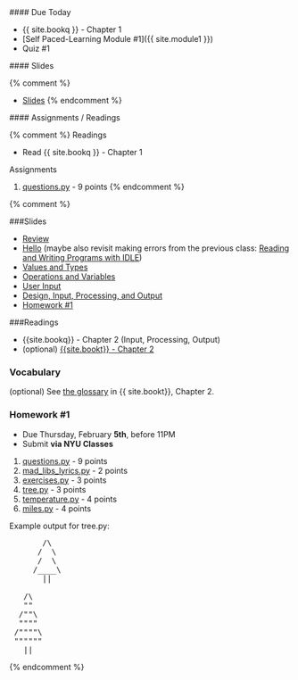 <article class="due" markdown="block">
#### Due Today


* {{ site.bookq }} - Chapter 1
* [Self Paced-Learning Module #1]({{ site.module1 }})
* Quiz #1

</article>

<article class="slides" markdown="block">
#### Slides

{% comment %}
* [Slides](classes/01/intro.html)
{% endcomment %}

</article>

<article class="assignments" markdown="block">
#### Assignments / Readings		

{% comment %}
Readings

* Read {{ site.bookq }} - Chapter 1

Assignments 

1. [questions.py](homework/hw01/questions.py) - 9 points
{% endcomment %}
</article>

{% comment %}
<a name="class2"></a>

###Slides
* [Review](classes/02/review.html)
* [Hello](classes/02/hello.html) (maybe also revisit making errors from the previous class: [Reading and Writing Programs with IDLE](classes/01/reading-writing-programs.html#11.0))
* [Values and Types](classes/02/values-and-types.html)
* [Operations and Variables](classes/02/operations-and-variables.html)
* [User Input](classes/02/user-input.html)
* [Design, Input, Processing, and Output](classes/02/design-input-output.html)
* [Homework #1](#homework1)

###Readings
* {{site.bookq}} - Chapter 2 (Input, Processing, Output)
* (optional) [{{site.bookt}} - Chapter 2](http://openbookproject.net/thinkcs/python/english3e/variables_expressions_statements.html)

### Vocabulary
(optional) See [the glossary](http://openbookproject.net/thinkcs/python/english3e/variables_expressions_statements.html#glossary) in {{ site.bookt}}, Chapter 2.

<a name="homework1"></a>

### Homework #1

* Due Thursday, February __5th__, before 11PM 
* Submit __via NYU Classes__

1. [questions.py](homework/hw01/questions.py) - 9 points
2. [mad_libs_lyrics.py](homework/hw01/mad_libs_lyrics.py) - 2 points
3. [exercises.py](homework/hw01/exercises.py) - 3 points
4. [tree.py](homework/hw01/tree.py) - 3 points
5. [temperature.py](homework/hw01/temperature.py) - 4 points
6. [miles.py](homework/hw01/miles.py) - 4 points

Example output for tree.py:

<pre>
       /\
      /  \
      /  \
     /____\
       ||

   /\
   ""
  /""\ 
  """"
 /""""\
 """""" 
   ||
</pre>
{% endcomment %}
